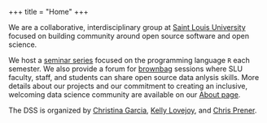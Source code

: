+++
title = "Home"
+++

We are a collaborative, interdisciplinary group at [Saint Louis University](https://www.slu.edu) focused on building community around open source software and open science.

We host a [seminar series](/seminars) focused on the programming language `R` each semester. We also provide a forum for [brownbag](/brownbags) sessions where SLU faculty, staff, and students can share open source data anlysis skills. More details about our projects and our commitment to creating an inclusive, welcoming data science community are available on our [About page](/about).

The DSS is organized by [Christina Garcia](mailto:christina.garcia@slu.edu), [Kelly Lovejoy](mailto:kelly.lovejoy@slu.edu), and [Chris Prener](mailto:chris.prener@slu.edu).